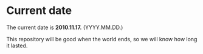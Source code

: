 # Current date

The current date is **2010.11.17.** (YYYY.MM.DD.)

This repository will be good when the world ends, so we will know how long it lasted.